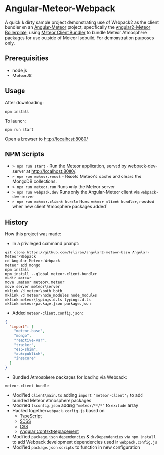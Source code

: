 # Angular-Meteor-Webpack

A quick & dirty sample project demonstrating use of Webpack2 as the client bundler on an [Angular-Meteor](https://angular-meteor.com/) project, specifically the [Angular2-Meteor Boilerplate](https://github.com/Urigo/angular2-meteor-base), using [Meteor Client Bundler](https://github.com/Urigo/meteor-client-bundler) to bundle Meteor Atmosphere packages for use outside of Meteor Isobuild. For demonstration purposes only.

## Prerequisities
* node.js
* MeteorJS

## Usage
After downloading:

`npm install`

To launch:

`npm run start`

Open a browser to [http://localhost:8080/](http://localhost:8080/)

## NPM Scripts

- `> npm run start` - Run the Meteor application, served by webpack-dev-server at [http://localhost:8080/](http://localhost:8080/).
- `> npm run meteor.reset` - Resets Meteor's cache and clears the MongoDB collections.
- `> npm run meteor.run` Runs only the Meteor server
- `> npm run webpack.dev` Runs only the Angular-Meteor client via `webpack-dev-server`
- `> npm run meteor.client-bundle` Runs `meteor-client-bundler`, needed when new client Atmosphere packages added`

## History
How this project was made:
* In a privileged command prompt:
```dos
git clone https://github.com/bsliran/angular2-meteor-base Angular-Meteor-Webpack
cd Angular-Meteor-Webpack
meteor add mongo
npm install
npm install --global meteor-client-bundler
mkdir meteor
move .meteor meteor\.meteor
move server meteor\server
mklink /d meteor\both both
mklink /d meteor\node_modules node_modules
mklink meteor\typings.d.ts typings.d.ts
mklink meteor\package.json package.json
```
* Added `meteor-client.config.json`:
```json
{
  "import": [
    "meteor-base",
    "mongo",
    "reactive-var",
    "tracker",
    "es5-shim",
    "autopublish",
    "insecure"
  ]
}
```
* Bundled Atmosphere packages for loading via Webpack:
```dos
meteor-client bundle
```
* Modified `client\main.ts` adding `import 'meteor-client';` to add bundled Meteor Atmosphere packages
* Modified `tsconfig.json` adding `"meteor/**/*"` to `exclude` array
* Hacked together `webpack.config.js` based on
    * [TypeScript](https://angular.io/docs/ts/latest/guide/webpack.html#!#common-configuration)
    * [SCSS](https://github.com/AngularClass/angular2-webpack-starter/wiki/How-to-include-SCSS-in-components)
    * [CSS](https://angular.io/docs/ts/latest/guide/webpack.html#!#common-configuration)
    * [Angular ContextReplacement](https://angular.io/docs/ts/latest/guide/webpack.html#!#common-configuration)
* Modified `package.json` `dependencies` & `devDependencies` via `npm install` to add Webpack development dependencies used in `webpack.config.js`
* Modified `package.json` `scripts` to function in new configuration
